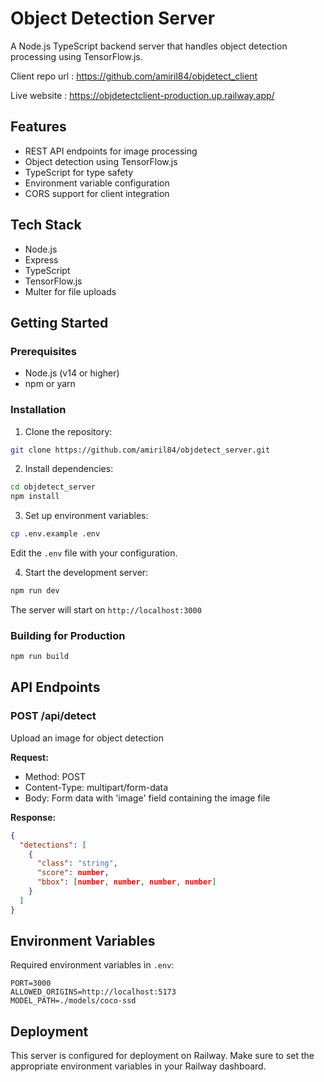 # Object Detection Server

A Node.js TypeScript backend server that handles object detection processing using TensorFlow.js.

Client repo url : https://github.com/amiril84/objdetect_client

Live website : https://objdetectclient-production.up.railway.app/

## Features

- REST API endpoints for image processing
- Object detection using TensorFlow.js
- TypeScript for type safety
- Environment variable configuration
- CORS support for client integration

## Tech Stack

- Node.js
- Express
- TypeScript
- TensorFlow.js
- Multer for file uploads

## Getting Started

### Prerequisites

- Node.js (v14 or higher)
- npm or yarn

### Installation

1. Clone the repository:
```bash
git clone https://github.com/amiril84/objdetect_server.git
```

2. Install dependencies:
```bash
cd objdetect_server
npm install
```

3. Set up environment variables:
```bash
cp .env.example .env
```
Edit the `.env` file with your configuration.

4. Start the development server:
```bash
npm run dev
```

The server will start on `http://localhost:3000`

### Building for Production

```bash
npm run build
```

## API Endpoints

### POST /api/detect
Upload an image for object detection

**Request:**
- Method: POST
- Content-Type: multipart/form-data
- Body: Form data with 'image' field containing the image file

**Response:**
```json
{
  "detections": [
    {
      "class": "string",
      "score": number,
      "bbox": [number, number, number, number]
    }
  ]
}
```

## Environment Variables

Required environment variables in `.env`:
```
PORT=3000
ALLOWED_ORIGINS=http://localhost:5173
MODEL_PATH=./models/coco-ssd
```

## Deployment

This server is configured for deployment on Railway. Make sure to set the appropriate environment variables in your Railway dashboard.
